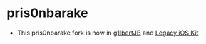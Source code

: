 # pris0nbarake

- This pris0nbarake fork is now in [g1lbertJB](https://github.com/g1lbertJB/g1lbertJB) and [Legacy iOS Kit](https://github.com/LukeZGD/Legacy-iOS-Kit)

